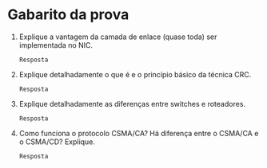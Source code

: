 # Gabarito da prova

1.	Explique a vantagem da camada de enlace (quase toda) ser implementada no NIC. 

        Resposta

2.	Explique detalhadamente o que é e o princípio básico da técnica CRC. 

        Resposta

3.	Explique detalhadamente as diferenças entre switches e roteadores.

        Resposta

4.	Como funciona o protocolo CSMA/CA? Há diferença entre o CSMA/CA e o CSMA/CD? Explique.

        Resposta
